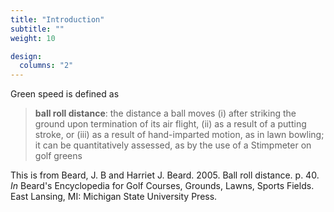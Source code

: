 ```yaml
---
title: "Introduction"
subtitle: ""
weight: 10

design:
  columns: "2"
---
```


Green speed is defined as

> **ball roll distance**: the distance a ball moves (i) after striking the ground upon termination of its air flight, (ii) as a result of a putting stroke, or (iii) as a result of hand-imparted motion, as in lawn bowling; it can be quantitatively assessed, as by the use of a Stimpmeter on golf greens

This is from Beard, J. B and Harriet J. Beard. 2005. Ball roll distance. p. 40. *In* Beard's Encyclopedia for Golf Courses, Grounds, Lawns, Sports Fields. East Lansing, MI: Michigan State University Press.



